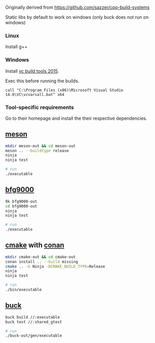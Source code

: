 Originally derived from https://github.com/sazzer/cpp-build-systems

Static libs by default to work on windows (only buck does not run on windows)

### Linux
Install g++

### Windows
Install [vc build tools 2015](http://go.microsoft.com/fwlink/?LinkId=691126&fixForIE=.exe).

Exec this before running the builds.
```
call "C:\Program Files (x86)\Microsoft Visual Studio 14.0\VC\vcvarsall.bat" x64
```

### Tool-specific requirements
Go to their homepage and install the their respective dependencies.

## [meson](https://github.com/mesonbuild/meson)
```sh
mkdir meson-out && cd meson-out
meson .. --buildtype release
ninja
ninja test

# run
./executable
```

## [bfg9000](https://github.com/jimporter/bfg9000)
```sh
9k bfg9000-out
cd bfg9000-out
ninja
ninja test

# run
./executable
```

## [cmake](https://cmake.org) with [conan](https://conan.io)
```sh
mkdir cmake-out && cd cmake-out
conan install .. --build missing
cmake .. -G Ninja -DCMAKE_BUILD_TYPE=Release
ninja
ninja test

# run
./bin/executable
```

## [buck](https://github.com/facebook/buck)
```sh
buck build //:executable
buck test //:shared_gtest

# run
./buck-out/gen/executable
```

